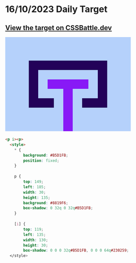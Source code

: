 # 16/10/2023 Daily Target

## [View the target on CSSBattle.dev](https://cssbattle.dev/play/jq5ZJ1tltkkmDHeI8nFo)

![Alt text](img/target_JENg3CH.png?raw=true "Target 16/10/2023")

```html
<p i><p>
  <style>
    * {
        background: #B5D1FB;
        position: fixed;
    }

    p {
        top: 149;
        left: 185;
        width: 30;
        height: 135;
        background: #8819F6;
        box-shadow: 0 32q 0 32q#B5D1FB;
    }

    [i] {
        top: 119;
        left: 135;
        width: 130;
        height: 30;
        box-shadow: 0 0 0 32q#B5D1FB, 0 0 0 64q#230259;
  </style>
```
